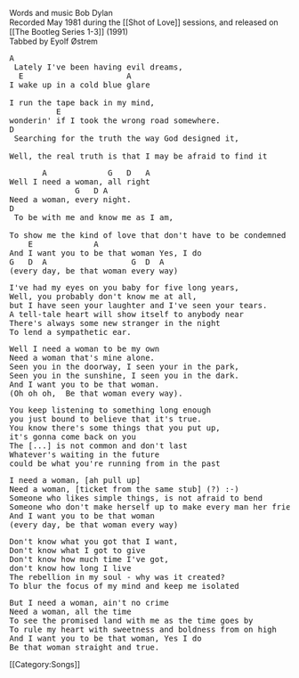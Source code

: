 Words and music Bob Dylan<br>
Recorded May 1981 during the [[Shot of Love]] sessions, and
released on [[The Bootleg Series 1-3]] (1991)<br>
Tabbed by Eyolf Østrem

<pre class="verse">
A
 Lately I've been having evil dreams,
  E                      A
I wake up in a cold blue glare

I run the tape back in my mind,
          E
wonderin' if I took the wrong road somewhere.
D
 Searching for the truth the way God designed it,

Well, the real truth is that I may be afraid to find it
</pre>

<pre class="refrain">
       A             G   D   A
Well I need a woman, all right
              G   D A
Need a woman, every night.
D
 To be with me and know me as I am,

To show me the kind of love that don't have to be condemned
    E             A
And I want you to be that woman Yes, I do
G   D  A                  G  D  A
(every day, be that woman every way)
</pre>

<pre class="verse">
I've had my eyes on you baby for five long years,
Well, you probably don't know me at all,
but I have seen your laughter and I've seen your tears.
A tell-tale heart will show itself to anybody near
There's always some new stranger in the night
To lend a sympathetic ear.
</pre>

<pre class="refrain">
Well I need a woman to be my own
Need a woman that's mine alone.
Seen you in the doorway, I seen your in the park,
Seen you in the sunshine, I seen you in the dark.
And I want you to be that woman.
(Oh oh oh,  Be that woman every way).
</pre>

<pre class="verse">
You keep listening to something long enough
you just bound to believe that it's true.
You know there's some things that you put up,
it's gonna come back on you
The [...] is not common and don't last
Whatever's waiting in the future
could be what you're running from in the past
</pre>

<pre class="refrain">
I need a woman, [ah pull up]
Need a woman, [ticket from the same stub] (?) :-)
Someone who likes simple things, is not afraid to bend
Someone who don't make herself up to make every man her friend
And I want you to be that woman
(every day, be that woman every way)
</pre>

<pre class="verse">
Don't know what you got that I want,
Don't know what I got to give
Don't know how much time I've got,
don't know how long I live
The rebellion in my soul - why was it created?
To blur the focus of my mind and keep me isolated
</pre>

<pre class="refrain">
But I need a woman, ain't no crime
Need a woman, all the time
To see the promised land with me as the time goes by
To rule my heart with sweetness and boldness from on high
And I want you to be that woman, Yes I do
Be that woman straight and true.
</pre>

[[Category:Songs]]